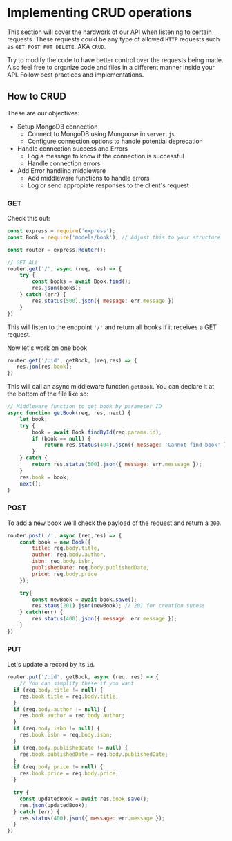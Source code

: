 # Implementing CRUD operations

This section will cover the hardwork of our API when listening to certain requests.
These requests could be any type of allowed `HTTP` requests such as
`GET POST PUT DELETE`. 
AKA `CRUD`.

Try to modify the code to have better control over the requests being made.
Also feel free to organize code and files in a different manner inside your API.
Follow best practices and implementations.

## How to CRUD

These are our objectives:

- Setup MongoDB connection
    - Connect to MongoDB using Mongoose in `server.js`
    - Configure connection options to handle potential deprecation
- Handle connection success and Errors
    - Log a message to know if the connection is successful
    - Handle connection errors
- Add Error handling middleware
    - Add middleware functions to handle errors
    - Log or send appropiate responses to the client's request


### GET

Check this out:

```javascript
const express = require('express');
const Book = require('models/book'); // Adjust this to your structure

const router = express.Router();

// GET ALL
router.get('/', async (req, res) => {
    try {
        const books = await Book.find();
        res.json(books);
    } catch (err) {
        res.status(500).json({ message: err.message })
    }
})
```

This will listen to the endpoint `'/'` and return all books if it receives a GET request.

Now let's work on one book

```javascript
router.get('/:id', getBook, (req,res) => {
   res.jon(res.book); 
})
```

This will call an async middleware function `getBook`.
You can declare it at the bottom of the file like so:

```javascript
// Middleware function to get book by parameter ID
async function getBook(req, res, next) {
    let book;
    try {
        book = await Book.findById(req.params.id);
        if (book == null) {
            return res.status(404).json({ message: 'Cannot find book' });
        }
    } catch {
        return res.status(500).json({ message: err.messsage });
    }
    res.book = book;
    next();
}
```

### POST

To add a new book we'll check the payload of the request and return a `200`.

```javascript
router.post('/', async (req,res) => {
    const book = new Book({
        title: req.body.title,
        author: req.body.author,
        isbn: req.body.isbn,
        publishedDate: req.body.publishedDate,
        price: req.body.price
    });

    try{
        const newBook = await book.save();
        res.staus(201).json(newBook); // 201 for creation sucess
    } catch(err) {
        res.status(400).json({ message: err.message });
    }
})
```

### PUT

Let's update a record by its `id`.

```javascript
router.put('/:id', getBook, async (req, res) => {
    // You can simplify these if you want
  if (req.body.title != null) {
    res.book.title = req.body.title;
  }
  if (req.body.author != null) {
    res.book.author = req.body.author;
  }
  if (req.body.isbn != null) {
    res.book.isbn = req.body.isbn;
  }
  if (req.body.publishedDate != null) {
    res.book.publishedDate = req.body.publishedDate;
  }
  if (req.body.price != null) {
    res.book.price = req.body.price;
  }

  try {
    const updatedBook = await res.book.save();
    res.json(updatedBook);
  } catch (err) {
    res.status(400).json({ message: err.message });
  }
})
```

